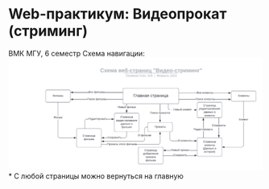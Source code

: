 # Web-практикум: Видеопрокат (стриминг)
ВМК МГУ, 6 семестр
Схема навигации:
![img](navigation_layout.png)
\* С любой страницы можно вернуться на главную
